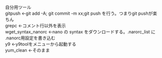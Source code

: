 自分用ツール<br>
gitpush ←git add -A; git commit -m xx;git push を行う。つまりgit pushが楽ちん<br>
grepc ←コメント行以外を表示<br>
wget_syntax_nanorc  ←nano の syntax をダウンロードする。.narorc_list に .nanorc用設定を書き込む<br>
y9 ←y9toolをメニューから起動する<br>
yum_clean ←そのまま<br>
